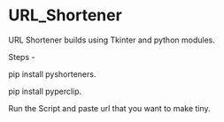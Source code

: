 # URL_Shortener



URL Shortener builds using Tkinter and python modules.

Steps - 

pip install pyshorteners.

pip install pyperclip.

Run the Script and paste url that you want to make tiny.
